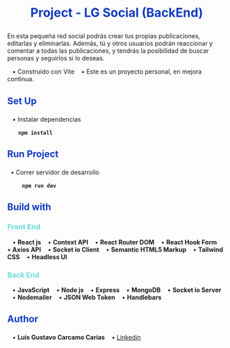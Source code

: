 # <p style="text-align:center; color:#0E3BBF;">Project - LG Social (BackEnd)</p>

<p >En esta pequeña red social podrás crear tus propias publicaciones, editarlas y eliminarlas. Además, tú y otros usuarios podrán reaccionar y comentar a todas las publicaciones, y tendrás la posibilidad de buscar personas y seguirlos si lo deseas.</p>

&nbsp;&nbsp; &#8226; Construido con Vite
&nbsp;&nbsp; &#8226; Este es un proyecto personal, en mejora continua.

## <p style="color:#0E3BBF;">Set Up </p>

&nbsp;&nbsp; &#8226; Instalar dependencias

<pre style="font-weight:bold;"> &nbsp;&nbsp;<code>npm install </code> </pre>

## <p style="color:#0E3BBF;"> Run Project </p>

&nbsp;&nbsp;&#8226; Correr servidor de desarrollo

<pre style="font-weight:bold;"> &nbsp;&nbsp; <code >npm run dev </code> </pre>

## <p style="color:#0E3BBF;">Build with </p>

### <p style="color:#66DCD7;"> Front End </p>

&nbsp;&nbsp; &#8226; **React js**
&nbsp;&nbsp; &#8226; **Context API**
&nbsp;&nbsp; &#8226; **React Router DOM**
&nbsp;&nbsp; &#8226; **React Hook Form**
&nbsp;&nbsp; &#8226; **Axios API**
&nbsp;&nbsp; &#8226; **Socket io Client**
&nbsp;&nbsp; &#8226; **Semantic HTML5 Markup**
&nbsp;&nbsp; &#8226; **Tailwind CSS**
&nbsp;&nbsp; &#8226; **Headless UI**

### <p style="color:#66DCD7;"> Back End </p>

&nbsp;&nbsp; &#8226; **JavaScript**
&nbsp;&nbsp; &#8226; **Node js**
&nbsp;&nbsp; &#8226; **Express**
&nbsp;&nbsp; &#8226; **MongoDB**
&nbsp;&nbsp; &#8226; **Socket io Server**
&nbsp;&nbsp; &#8226; **Nodemailer**
&nbsp;&nbsp; &#8226; **JSON Web Token**
&nbsp;&nbsp; &#8226; **Handlebars**

## <p style="color:#0E3BBF;"> Author</p>

&nbsp;&nbsp; &#8226; **Luis Gustavo Carcamo Carias**
&nbsp;&nbsp; &#8226; [Linkedin](https://www.linkedin.com/in/luis-carcamo-504230260/)
